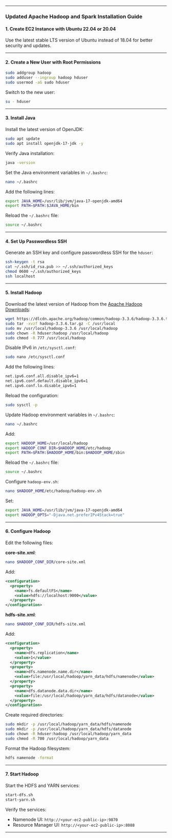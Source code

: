 
---

### **Updated Apache Hadoop and Spark Installation Guide**

#### **1. Create EC2 Instance with Ubuntu 22.04 or 20.04**
Use the latest stable LTS version of Ubuntu instead of 18.04 for better security and updates.

---

#### **2. Create a New User with Root Permissions**
```bash
sudo addgroup hadoop
sudo adduser --ingroup hadoop hduser
sudo usermod -aG sudo hduser
```

Switch to the new user:
```bash
su - hduser
```

---

#### **3. Install Java**
Install the latest version of OpenJDK:
```bash
sudo apt update
sudo apt install openjdk-17-jdk -y
```

Verify Java installation:
```bash
java -version
```

Set the Java environment variables in `~/.bashrc`:
```bash
nano ~/.bashrc
```
Add the following lines:
```bash
export JAVA_HOME=/usr/lib/jvm/java-17-openjdk-amd64
export PATH=$PATH:$JAVA_HOME/bin
```

Reload the `~/.bashrc` file:
```bash
source ~/.bashrc
```

---

#### **4. Set Up Passwordless SSH**
Generate an SSH key and configure passwordless SSH for the `hduser`:
```bash
ssh-keygen -t rsa
cat ~/.ssh/id_rsa.pub >> ~/.ssh/authorized_keys
chmod 0600 ~/.ssh/authorized_keys
ssh localhost
```

---

#### **5. Install Hadoop**
Download the latest version of Hadoop from the [Apache Hadoop Downloads](https://hadoop.apache.org/releases.html):
```bash
wget https://dlcdn.apache.org/hadoop/common/hadoop-3.3.6/hadoop-3.3.6.tar.gz
sudo tar -xvzf hadoop-3.3.6.tar.gz -C /usr/local
sudo mv /usr/local/hadoop-3.3.6 /usr/local/hadoop
sudo chown -R hduser:hadoop /usr/local/hadoop
sudo chmod -R 777 /usr/local/hadoop
```

Disable IPv6 in `/etc/sysctl.conf`:
```bash
sudo nano /etc/sysctl.conf
```
Add the following lines:
```bash
net.ipv6.conf.all.disable_ipv6=1
net.ipv6.conf.default.disable_ipv6=1
net.ipv6.conf.lo.disable_ipv6=1
```

Reload the configuration:
```bash
sudo sysctl -p
```

Update Hadoop environment variables in `~/.bashrc`:
```bash
nano ~/.bashrc
```
Add:
```bash
export HADOOP_HOME=/usr/local/hadoop
export HADOOP_CONF_DIR=$HADOOP_HOME/etc/hadoop
export PATH=$PATH:$HADOOP_HOME/bin:$HADOOP_HOME/sbin
```

Reload the `~/.bashrc` file:
```bash
source ~/.bashrc
```

Configure `hadoop-env.sh`:
```bash
nano $HADOOP_HOME/etc/hadoop/hadoop-env.sh
```
Set:
```bash
export JAVA_HOME=/usr/lib/jvm/java-17-openjdk-amd64
export HADOOP_OPTS="-Djava.net.preferIPv4Stack=true"
```

---

#### **6. Configure Hadoop**
Edit the following files:

**core-site.xml**:
```bash
nano $HADOOP_CONF_DIR/core-site.xml
```
Add:
```xml
<configuration>
  <property>
    <name>fs.defaultFS</name>
    <value>hdfs://localhost:9000</value>
  </property>
</configuration>
```

**hdfs-site.xml**:
```bash
nano $HADOOP_CONF_DIR/hdfs-site.xml
```
Add:
```xml
<configuration>
  <property>
    <name>dfs.replication</name>
    <value>1</value>
  </property>
  <property>
    <name>dfs.namenode.name.dir</name>
    <value>file:/usr/local/hadoop/yarn_data/hdfs/namenode</value>
  </property>
  <property>
    <name>dfs.datanode.data.dir</name>
    <value>file:/usr/local/hadoop/yarn_data/hdfs/datanode</value>
  </property>
</configuration>
```

Create required directories:
```bash
sudo mkdir -p /usr/local/hadoop/yarn_data/hdfs/namenode
sudo mkdir -p /usr/local/hadoop/yarn_data/hdfs/datanode
sudo chown -R hduser:hadoop /usr/local/hadoop/yarn_data
sudo chmod -R 700 /usr/local/hadoop/yarn_data
```

Format the Hadoop filesystem:
```bash
hdfs namenode -format
```

---

#### **7. Start Hadoop**
Start the HDFS and YARN services:
```bash
start-dfs.sh
start-yarn.sh
```

Verify the services:
- Namenode UI: `http://<your-ec2-public-ip>:9870`
- Resource Manager UI: `http://<your-ec2-public-ip>:8088`

---

